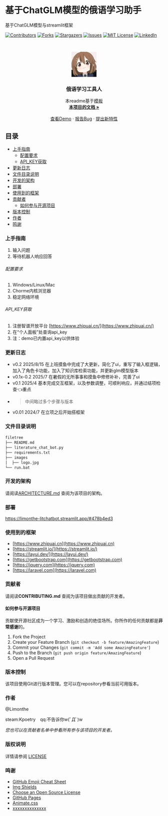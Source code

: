

# 基于ChatGLM模型的俄语学习助手

基于ChatGLM模型与streamlit框架

<!-- PROJECT SHIELDS -->

[![Contributors][contributors-shield]][contributors-url]
[![Forks][forks-shield]][forks-url]
[![Stargazers][stars-shield]][stars-url]
[![Issues][issues-shield]][issues-url]
[![MIT License][license-shield]][license-url]
[![LinkedIn][linkedin-shield]][linkedin-url]

<!-- PROJECT LOGO -->
<br />

<p align="center">
  <a href="https://github.com/limonthe/litchatbot/">
    <img src="images/logo.jpg" alt="Logo" width="80" height="80">
  </a>

  <h3 align="center">俄语学习工具人</h3>
  <p align="center">
    本readme基于<a href="https://github.com/shaojintian/Best_README_template.git">模板</a>
    <br />
    <a href="https://github.com/limonthe/litchatbot"><strong>本项目的文档 »</strong></a>
    <br />
    <br />
    <a href="https://limonthe-litchatbot.streamlit.app/">查看Demo</a>
    ·
    <a href="https://github.com/limonthe/litchatbot/issues">报告Bug</a>
    ·
    <a href="https://github.com/limonthe/litchatbot/issues">提出新特性</a>
  </p>
</p>


## 目录

- [上手指南](#上手指南)
  - [配置要求](#配置要求)
  - [API_KEY获取](#API_KEY获取)
- [更新日志](#更新日志)
- [文件目录说明](#文件目录说明)
- [开发的架构](#开发的架构)
- [部署](#部署)
- [使用到的框架](#使用到的框架)
- [贡献者](#贡献者)
  - [如何参与开源项目](#如何参与开源项目)
- [版本控制](#版本控制)
- [作者](#作者)
- [鸣谢](#鸣谢)

### 上手指南
1. 输入问题
2. 等待机器人响应回答



###### 配置要求
1. Windows/Linux/Mac
2. Chorme内核浏览器
3. 稳定网络环境

###### API_KEY获取
1. 注册智谱开放平台 [https://www.zhipuai.cn/](https://www.zhipuai.cn/)
2. 在“个人面板”处查询api_key
3. 注：demo已内置api_key以供体验

### 更新日志
- v0.2  2025/8/15 在上班摸鱼中完成了大更新，简化了ui，重写了输入框逻辑，加入了角色卡功能，加入了知识库检索功能，并更新glm模型版本
- v0.1x-0.2 2025/7 在暑假的无所事事和摸鱼中修修补补，完善了ui
- v0.1  2025/4 基本完成交互框架，以及参数调整，可顺利响应，并通过结项检查👈重点
- >中间略过多个步骤与版本
- v0.01 2024/7 在立项之后开始搭框架

### 文件目录说明

```
filetree 
├── README.md
├── literature_chat_bot.py
├── requirements.txt
├── images
│  ├── logo.jpg
└── run.bat
```

### 开发的架构 

请阅读[ARCHITECTURE.md](https://github.com/limonthe/litchatbot/blob/master/ARCHITECTURE.md) 查阅为该项目的架构。

### 部署

https://limonthe-litchatbot.streamlit.app/#478b4ed3

### 使用到的框架
- [https://www.zhipuai.cn](https://www.zhipuai.cn)
- [https://streamlit.io/](https://streamlit.io/)
- [https://layui.dev/](https://layui.dev/)
- [https://getbootstrap.com](https://getbootstrap.com)
- [https://jquery.com](https://jquery.com)
- [https://laravel.com](https://laravel.com)

### 贡献者

请阅读**CONTRIBUTING.md** 查阅为该项目做出贡献的开发者。

#### 如何参与开源项目

贡献使开源社区成为一个学习、激励和创造的绝佳场所。你所作的任何贡献都是**非常感谢**的。


1. Fork the Project
2. Create your Feature Branch (`git checkout -b feature/AmazingFeature`)
3. Commit your Changes (`git commit -m 'Add some AmazingFeature'`)
4. Push to the Branch (`git push origin feature/AmazingFeature`)
5. Open a Pull Request



### 版本控制

该项目使用Git进行版本管理。您可以在repository参看当前可用版本。

### 作者

@Limonthe

steam:Kpoetry  &ensp; qq:不告诉你w(ﾟДﾟ)w    

 *您也可以在贡献者名单中参看所有参与该项目的开发者。*

### 版权说明

详情请参阅 [LICENSE](https://github.com/limonthe/litchatbot/LICENSE)

### 鸣谢


- [GitHub Emoji Cheat Sheet](https://www.webpagefx.com/tools/emoji-cheat-sheet)
- [Img Shields](https://shields.io)
- [Choose an Open Source License](https://choosealicense.com)
- [GitHub Pages](https://pages.github.com)
- [Animate.css](https://daneden.github.io/animate.css)
- [xxxxxxxxxxxxxx](https://connoratherton.com/loaders)

<!-- links -->
[your-project-path]:limonthe/litchatbot/
[contributors-shield]: https://img.shields.io/github/contributors/limonthe/litchatbot.svg?style=flat-square
[contributors-url]: https://github.com/limonthe/litchatbot/graphs/contributors
[forks-shield]: https://img.shields.io/github/forks/limonthe/litchatbot.svg?style=flat-square
[forks-url]: https://github.com/limonthe/litchatbot/network/members
[stars-shield]: https://img.shields.io/github/stars/limonthe/litchatbot.svg?style=flat-square
[stars-url]: https://github.com/limonthe/litchatbot/stargazers
[issues-shield]: https://img.shields.io/github/issues/limonthe/litchatbot.svg?style=flat-square
[issues-url]: https://img.shields.io/github/issues/limonthe/litchatbot.svg
[license-shield]: https://img.shields.io/github/license/limonthe/litchatbot.svg?style=flat-square
[license-url]: https://github.com/limonthe/litchatbot/LICENSE
[linkedin-shield]: https://img.shields.io/badge/-LinkedIn-black.svg?style=flat-square&logo=linkedin&colorB=555
[linkedin-url]: https://linkedin.com/in/shaojintian
